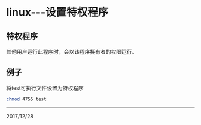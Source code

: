 # linux---设置特权程序

## 特权程序
其他用户运行此程序时，会以该程序拥有者的权限运行。  

## 例子
将test可执行文件设置为特权程序
```bash
chmod 4755 test
```


---
2017/12/28  
